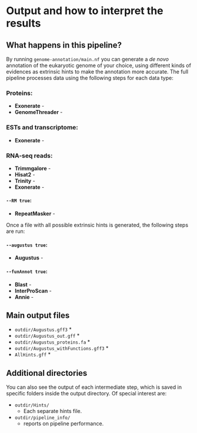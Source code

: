 # Output and how to interpret the results 

## What happens in this pipeline?
By running `genome-annotation/main.nf` you can generate a *de novo* annotation of the eukaryotic genome of your choice, using different kinds of evidences as extrinsic hints to make the annotation more accurate. The full pipeline processes data using the following steps for each data type: 

### Proteins:
* **Exonerate** - 
* **GenomeThreader** - 

### ESTs and transcriptome: 
* **Exonerate** - 

### RNA-seq reads: 
* **Trimmgalore** - 
* **Hisat2** - 
* **Trinity** - 
* **Exonerate** - 

#### `--RM true`:
* **RepeatMasker** - 

Once a file with all possible extrinsic hints is generated, the following steps are run:

#### `--augustus true`:
* **Augustus** - 

#### `--funAnnot true`:
* **Blast** - 
* **InterProScan** -
* **Annie** - 

## Main output files

* `outdir/Augustus.gff3` 
  * 
* `outdir/Augustus_out.gff` 
  * 
* `outdir/Augustus_proteins.fa` 
  * 
* `outdir/Augustus_withFunctions.gff3` 
  * 
* `AllHints.gff`
  * 
  
## Additional directories
You can also see the output of each intermediate step, which is saved in specific folders inside the output directory. Of special interest are: 

* `outdir/Hints/` 
  * Each separate hints file. 
* `outdir/pipeline_info/` 
  * reports on pipeline performance. 



